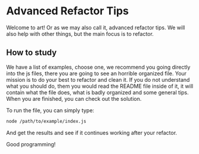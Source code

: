 # Advanced Refactor Tips

Welcome to art! Or as we may also call it, advanced refactor tips. We will also help with other things, but the main focus is to refactor.

## How to study

We have a list of examples, choose one, we recommend you going directly into the js files, there you are going  to see an horrible organized file. Your mission is to do your best to refactor and clean it. If you do not understand what you should do, them you would read the README file inside of it, it will contain what the file does, what is badly organized and some general tips. When you are finished, you can check out the solution.

To run the file, you can simply type:
``` bash
node /path/to/example/index.js
```

And get the results and see if it continues working after your refactor.

Good programming!